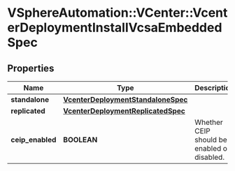 # VSphereAutomation::VCenter::VcenterDeploymentInstallVcsaEmbeddedSpec

## Properties
Name | Type | Description | Notes
------------ | ------------- | ------------- | -------------
**standalone** | [**VcenterDeploymentStandaloneSpec**](VcenterDeploymentStandaloneSpec.md) |  | [optional] 
**replicated** | [**VcenterDeploymentReplicatedSpec**](VcenterDeploymentReplicatedSpec.md) |  | [optional] 
**ceip_enabled** | **BOOLEAN** | Whether CEIP should be enabled or disabled. | 


